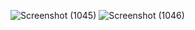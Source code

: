 ![Screenshot (1045)](https://github.com/user-attachments/assets/e436f3d0-14cf-4687-b040-c05eab2fa468)
![Screenshot (1046)](https://github.com/user-attachments/assets/9ba13187-074b-4f05-b0d8-1cd9014ec1a2)
